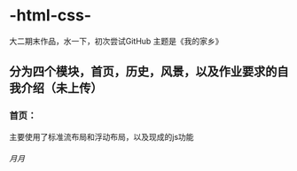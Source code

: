 # -html-css-
大二期末作品，水一下，初次尝试GitHub
主题是《我的家乡》
## 分为四个模块，首页，历史，风景，以及作业要求的自我介绍（未上传）

### 首页：

主要使用了标准流布局和浮动布局，以及现成的js功能

###### 月月